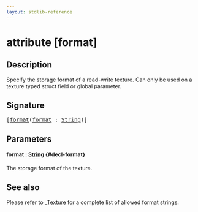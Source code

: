 ```yaml
---
layout: stdlib-reference
---
```


# attribute [format]

## Description

Specify the storage format of a read-write texture. Can only be used on a texture typed struct field or global parameter.

## Signature

<pre>
[<a href="/stdlib-reference/attributes/format">format</a>(<a href="/stdlib-reference/attributes/format">format</a> : <a href="/stdlib-reference/types/string-0/index" class="code_type">String</a>)]
</pre>

## Parameters

#### format  : [String](/stdlib-reference/types/string-0/index) {#decl-format}
The storage format of the texture.


## See also

Please refer to <span class='code'><a href="/stdlib-reference/types/0texture-01/index" class="code_type">_Texture</a></span> for a complete list of allowed format strings.


